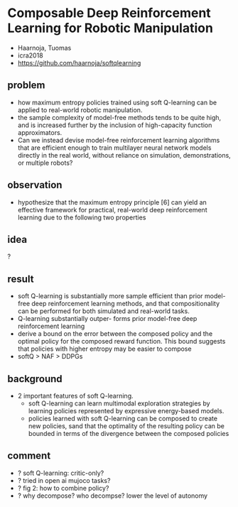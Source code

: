 # Composable Deep Reinforcement Learning for Robotic Manipulation
* Haarnoja, Tuomas
* icra2018
* https://github.com/haarnoja/softqlearning

## problem
* how  maximum  entropy  policies  trained  using  soft
  Q-learning  can  be  applied  to  real-world  robotic  manipulation.
* the sample complexity of model-free methods tends
  to be quite high, and is increased further by the inclusion of
  high-capacity function approximators.
* Can  we  instead  devise  model-free  reinforcement  learning
  algorithms that are efficient enough to train multilayer neural
  network  models  directly  in  the  real  world,  without  reliance
  on simulation, demonstrations, or multiple robots?

## observation
* hypothesize  that  the  maximum  entropy  principle  [6]
  can  yield  an  effective  framework  for  practical,  real-world
  deep reinforcement learning due to the following two properties

## idea
?

## result
* soft Q-learning is substantially more sample efficient than prior model-free deep
  reinforcement learning methods, and that compositionality can
  be  performed  for  both  simulated  and  real-world  tasks.
* Q-learning  substantially  outper-
  forms  prior  model-free  deep  reinforcement  learning
* derive a bound on the error between the composed
  policy  and  the  optimal  policy  for  the  composed  reward
  function.   This   bound   suggests   that   policies   with   higher
  entropy  may  be  easier  to  compose
* softQ > NAF > DDPGs

## background
* 2 important  features  of  soft  Q-learning.
  * soft Q-learning can learn multimodal exploration strategies by
    learning  policies  represented  by  expressive  energy-based  models.
  * policies learned with soft Q-learning can be composed to create new policies,
    sand that the optimality of the resulting policy can be bounded in terms of
    the divergence between the  composed policies

## comment
* ? soft Q-learning: critic-only?
* ? tried in open ai mujoco tasks?
* ? fig 2: how to combine policy?
* ? why decompose? who decompse? lower the level of autonomy
